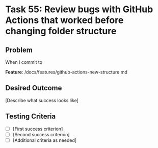 # Task 55: Review bugs with GitHub Actions that worked before changing folder structure

## Problem
When I commit to 

**Feature**: /docs/features/github-actions-new-structure.md
## Desired Outcome
[Describe what success looks like]

## Testing Criteria
- [ ] [First success criterion]
- [ ] [Second success criterion]
- [ ] [Additional criteria as needed]
